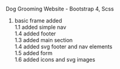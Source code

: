Dog Grooming Website - Bootstrap 4, Scss

1. basic frame added <br>
  1.1 added simple nav <br>
  1.4 added footer <br>
  1.3 added main section <br>
  1.4 added svg footer and nav elements <br>
  1.5 added form <br>
  1.6 added icons and svg images <br>
  
